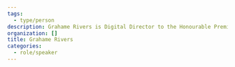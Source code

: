 ```yaml
---
tags:
  - type/person
description: Grahame Rivers is Digital Director to the Honourable Premier Kathleen Wynne
organization: []
title: Grahame Rivers
categories:
  - role/speaker
---
```

